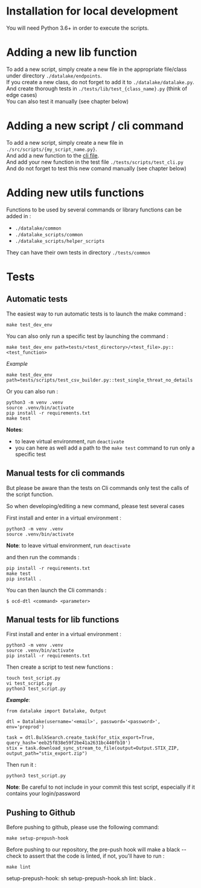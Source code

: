 # Installation for local development

You will need Python 3.6+ in order to execute the scripts.  

# Adding a new lib function 

To add a new script, simply create a new file in the appropriate file/class under directory `./datalake/endpoints`.  
If you create a new class, do not forget to add it to `./datalake/datalake.py`.  
And create thorough tests in `./tests/lib/test_{class_name}.py` (think of edge cases)  
You can also test it manually (see chapter below)

# Adding a new script / cli command

To add a new script, simply create a new file in `./src/scripts/{my_script_name.py}`.  
And add a new function to the [cli file](../datalake_scripts/cli.py).  
And add your new function in the test file `./tests/scripts/test_cli.py`  
And do not forget to test this new comand manually (see chapter below)

# Adding new utils functions

Functions to be used by several commands or library functions can be added in :
- `./datalake/common` 
- `./datalake_scripts/common`
- `./datalake_scripts/helper_scripts`

They can have their own tests in directory `./tests/common`


# Tests

## Automatic tests

The easiest way to run automatic tests is to launch the make command : 
```shell script
make test_dev_env
```

You can also only run a specific test by launching the command : 
```shell script
make test_dev_env path=tests/<test_directory>/<test_file>.py::<test_function>
```
*Example*
```shell script
make test_dev_env path=tests/scripts/test_csv_builder.py::test_single_threat_no_details
```

Or you can also run  :
```shell script
python3 -m venv .venv
source .venv/bin/activate
pip install -r requirements.txt
make test
```
**Notes**: 
- to leave virtual environment, run `deactivate`  
- you can here as well add a path to the `make test` command to run only a specific test


## Manual tests for cli commands

But please be aware than the tests on Cli commands only test the calls of the script function. 

So when developing/editing a new command, please test several cases 

First install and enter in a virtual environment :
```shell script
python3 -m venv .venv
source .venv/bin/activate
```
**Note**: to leave virtual environment, run `deactivate`

and then run the commands :
```shell script
pip install -r requirements.txt
make test
pip install .
```
You can then launch the Cli commands : 
```shell script
$ ocd-dtl <command> <parameter>
```

## Manual tests for lib functions

First install and enter in a virtual environment :
```shell script
python3 -m venv .venv
source .venv/bin/activate
pip install -r requirements.txt
```

Then create a script to test new functions : 
```shell script
touch test_script.py
vi test_script.py
python3 test_script.py
```
***Example***:
```shell script
from datalake import Datalake, Output

dtl = Datalake(username='<email>', password='<password>', env='preprod')

task = dtl.BulkSearch.create_task(for_stix_export=True, query_hash='eeb25f838e59f2be41a2631bc440fb10')
stix = task.download_sync_stream_to_file(output=Output.STIX_ZIP, output_path="stix_export.zip")
```

Then run it : 
```shell script
python3 test_script.py
```
**Note**: Be careful to not include in your commit this test script, especially if it contains your login/password

## Pushing to Github

Before pushing to github, please use the following command:
```shell script
make setup-prepush-hook 
```

Before pushing to our repository, the pre-push hook will make a black --check
to assert that the code is linted, if not, you'll have to run :

```shell script
make lint
```

setup-prepush-hook:
  sh setup-prepush-hook.sh
lint:
  black .